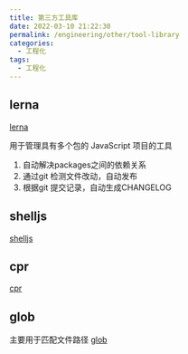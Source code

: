 ```yaml
---
title: 第三方工具库
date: 2022-03-10 21:22:30
permalink: /engineering/other/tool-library
categories:
  - 工程化
tags:
  - 工程化
---
```

## lerna

[lerna](https://github.com/lerna/lerna)

用于管理具有多个包的 JavaScript 项目的工具

1. 自动解决packages之间的依赖关系
2. 通过git 检测文件改动，自动发布
3. 根据git 提交记录，自动生成CHANGELOG


## shelljs
[shelljs](https://github.com/shelljs/shelljs)

## cpr

[cpr](https://github.com/davglass/cpr)

## glob

主要用于匹配文件路径
[glob](https://github.com/isaacs/node-glob)
